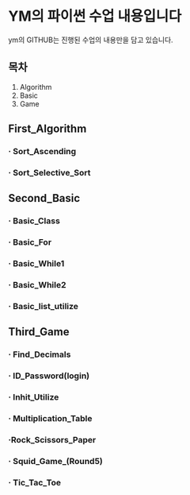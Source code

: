 YM의 파이썬 수업 내용입니다
=============
ym의 GITHUB는 진행된 수업의 내용만을 담고 있습니다.

목차
-------------
1. Algorithm
2. Basic
3. Game

First_Algorithm
-------------
### · Sort_Ascending
### · Sort_Selective_Sort

Second_Basic
-------------
### · Basic_Class
### · Basic_For
### · Basic_While1
### · Basic_While2
### · Basic_list_utilize

Third_Game
-------------
### · Find_Decimals
### · ID_Password(login)
### · Inhit_Utilize
### · Multiplication_Table
### ·Rock_Scissors_Paper
### · Squid_Game_(Round5)
### · Tic_Tac_Toe
